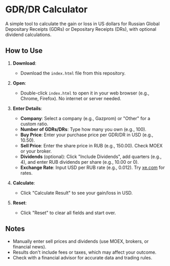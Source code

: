 # GDR/DR Calculator

A simple tool to calculate the gain or loss in US dollars for Russian Global Depositary Receipts (GDRs) or Depositary Receipts (DRs), with optional dividend calculations.

## How to Use

1. **Download**:
   - Download the `index.html` file from this repository.

2. **Open**:
   - Double-click `index.html` to open it in your web browser (e.g., Chrome, Firefox). No internet or server needed.

3. **Enter Details**:
   - **Company**: Select a company (e.g., Gazprom) or "Other" for a custom ratio.
   - **Number of GDRs/DRs**: Type how many you own (e.g., 100).
   - **Buy Price**: Enter your purchase price per GDR/DR in USD (e.g., 10.50).
   - **Sell Price**: Enter the share price in RUB (e.g., 150.00). Check MOEX or your broker.
   - **Dividends** (optional): Click "Include Dividends", add quarters (e.g., 4), and enter RUB dividends per share (e.g., 10.00 or 0).
   - **Exchange Rate**: Input USD per RUB rate (e.g., 0.012). Try [xe.com](https://www.xe.com) for rates.

4. **Calculate**:
   - Click "Calculate Result" to see your gain/loss in USD.

5. **Reset**:
   - Click "Reset" to clear all fields and start over.

## Notes

- Manually enter sell prices and dividends (use MOEX, brokers, or financial news).
- Results don't include fees or taxes, which may affect your outcome.
- Check with a financial advisor for accurate data and trading rules.
